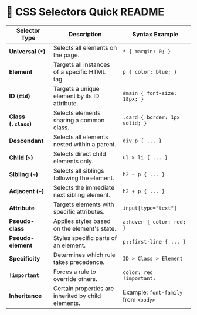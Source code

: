 # 🧠 CSS Selectors Quick README


| Selector Type        | Description                                      | Syntax Example                     |
|----------------------|--------------------------------------------------|------------------------------------|
| **Universal (`*`)**  | Selects all elements on the page.                | `* { margin: 0; }`                 |
| **Element**          | Targets all instances of a specific HTML tag.    | `p { color: blue; }`               |
| **ID (`#id`)**       | Targets a unique element by its ID attribute.    | `#main { font-size: 18px; }`       |
| **Class (`.class`)** | Selects elements sharing a common class.         | `.card { border: 1px solid; }`     |
| **Descendant**       | Selects all elements nested within a parent.     | `div p { ... }`                    |
| **Child (`>`)**      | Selects direct child elements only.              | `ul > li { ... }`                  |
| **Sibling (`~`)**    | Selects all siblings following the element.      | `h2 ~ p { ... }`                   |
| **Adjacent (`+`)**   | Selects the immediate next sibling element.      | `h2 + p { ... }`                   |
| **Attribute**        | Targets elements with specific attributes.       | `input[type="text"]`              |
| **Pseudo-class**     | Applies styles based on the element's state.     | `a:hover { color: red; }`          |
| **Pseudo-element**   | Styles specific parts of an element.             | `p::first-line { ... }`            |
| **Specificity**      | Determines which rule takes precedence.          | `ID > Class > Element`             |
| **`!important`**     | Forces a rule to override others.                | `color: red !important;`           |
| **Inheritance**      | Certain properties are inherited by child elements. | Example: `font-family` from `<body>` |



